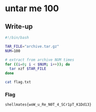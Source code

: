 # untar me 100

## Write-up

```bash
#!/bin/bash

TAR_FILE="archive.tar.gz"
NUM=100

# extract from archive NUM times
for ((i=0; i < $NUM; i++)); do
  tar xzf $TAR_FILE
done

cat flag.txt
```

### Flag

`shellmates{woW_u_Re_N0T_4_SCr1pT_K1Dd13}`
